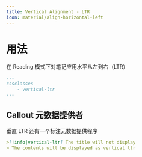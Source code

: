 ```yaml
---
title: Vertical Alignment - LTR
icon: material/align-horizontal-left
---
```


# 用法

在 Reading 模式下对笔记应用水平从左到右（LTR）

```md
---
cssclasses
    - vertical-ltr
---
```

## Callout 元数据提供者

垂直 LTR 还有一个标注元数据提供程序

```md
>[!info|vertical-ltr] The title will not display
> The contents will be displayed as vertical ltr
```
